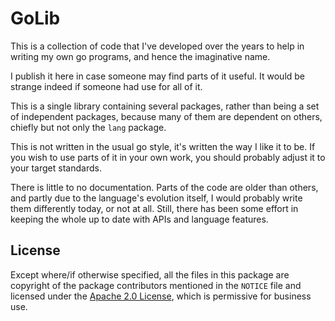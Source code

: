 GoLib
=====

This is a collection of code that I've developed over the years to help in writing my own go programs, and hence the imaginative name.

I publish it here in case someone may find parts of it useful. It would be strange indeed if someone had use for all of it.

This is a single library containing several packages, rather than being a set of independent packages, because many of them are dependent on others, chiefly but not only the `lang` package.

This is not written in the usual go style, it's written the way I like it to be. If you wish to use parts of it in your own work, you should probably adjust it to your target standards.

There is little to no documentation. Parts of the code are older than others, and partly due to the language's evolution itself, I would probably write them differently today, or not at all. Still, there has been some effort in keeping the whole up to date with APIs and language features.

License
-------
Except where/if otherwise specified, all the files in this package are copyright of the package contributors mentioned in the `NOTICE` file and licensed under the [Apache 2.0 License](http://www.apache.org/licenses/LICENSE-2.0), which is permissive for business use.
